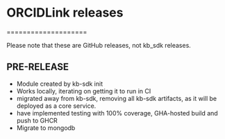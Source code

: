 # ORCIDLink releases
====================

Please note that these are GitHub releases, not kb_sdk releases. 

PRE-RELEASE
-----
* Module created by kb-sdk init
* Works locally, iterating on getting it to run in CI
* migrated away from kb-sdk, removing all kb-sdk artifacts, as it will be deployed as a core service.
* have implemented testing with 100% coverage, GHA-hosted build and push to GHCR
* Migrate to mongodb